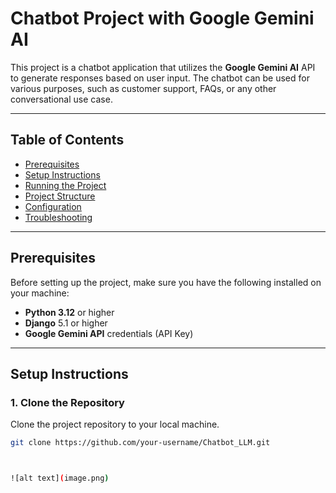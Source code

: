 # Chatbot Project with Google Gemini AI

This project is a chatbot application that utilizes the **Google Gemini AI** API to generate responses based on user input. The chatbot can be used for various purposes, such as customer support, FAQs, or any other conversational use case.

---

## **Table of Contents**
- [Prerequisites](#prerequisites)
- [Setup Instructions](#setup-instructions)
- [Running the Project](#running-the-project)
- [Project Structure](#project-structure)
- [Configuration](#configuration)
- [Troubleshooting](#troubleshooting)

---

## **Prerequisites**

Before setting up the project, make sure you have the following installed on your machine:

- **Python 3.12** or higher
- **Django** 5.1 or higher
- **Google Gemini API** credentials (API Key)

---

## **Setup Instructions**

### 1. **Clone the Repository**
Clone the project repository to your local machine.

```bash
git clone https://github.com/your-username/Chatbot_LLM.git



![alt text](image.png)